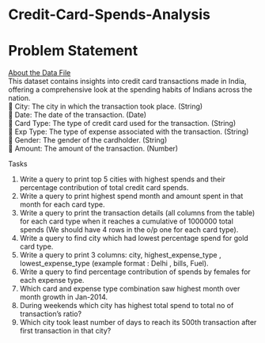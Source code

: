 # Credit-Card-Spends-Analysis
# Problem Statement
<u> About the Data File </u><br>
This dataset contains insights into credit card transactions made in India, offering a comprehensive look at the 
spending habits of Indians across the nation. <br>
 City: The city in which the transaction took place. (String) <br>
 Date: The date of the transaction. (Date) <br>
 Card Type: The type of credit card used for the transaction. (String) <br>
 Exp Type: The type of expense associated with the transaction. (String) <br>
 Gender: The gender of the cardholder. (String) <br>
 Amount: The amount of the transaction. (Number) <br>

Tasks <br>
1. Write a query to print top 5 cities with highest spends and their percentage contribution of total credit 
card spends.<br>
2. Write a query to print highest spend month and amount spent in that month for each card type.<br>
3. Write a query to print the transaction details (all columns from the table) for each card type when it 
reaches a cumulative of 1000000 total spends (We should have 4 rows in the o/p one for each card type).
4. Write a query to find city which had lowest percentage spend for gold card type.<br>
5. Write a query to print 3 columns: city, highest_expense_type , lowest_expense_type (example format : 
Delhi , bills, Fuel).<br>
6. Write a query to find percentage contribution of spends by females for each expense type.<br>
7. Which card and expense type combination saw highest month over month growth in Jan-2014.<br>
8. During weekends which city has highest total spend to total no of transaction’s ratio?<br>
9. Which city took least number of days to reach its 500th transaction after first transaction in that city?<br>


